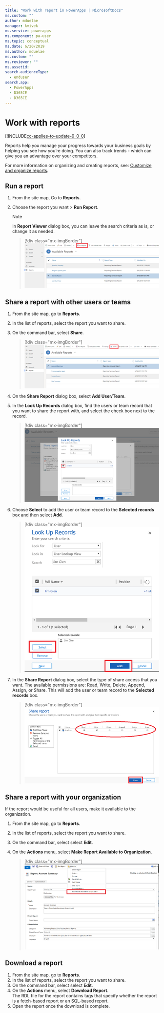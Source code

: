 ```yaml
---
title: "Work with report in PowerApps | MicrosoftDocs"
ms.custom: ""
author: mduelae
manager: kvivek
ms.service: powerapps
ms.component: pa-user
ms.topic: conceptual
ms.date: 6/20/2019
ms.author: mduelae
ms.custom: ""
ms.reviewer: ""
ms.assetid: 
search.audienceType: 
  - enduser
search.app: 
  - PowerApps
  - D365CE
  - D365CE
---
```

# Work with reports

[!INCLUDE[cc-applies-to-update-9-0-0](../includes/cc_applies_to_update_9_0_0.md)]

Reports help you manage your progress towards your business goals by helping you see how you’re doing. You can also track trends - which can give you an advantage over your competitors.  

For more information on organizing and creating reports, see: [Customize and organize reports](https://docs.microsoft.com/powerapps/maker/model-driven-apps/add-reporting-to-app).
  
## Run a report  
  
1. From the site map,  Go to **Reports**.  
2. Choose the report you want > **Run Report**.  
  
   > [!NOTE]
   >  In **Report Viewer** dialog box, you can leave the search criteria as is, or change it as needed.  
   
   > [!div class="mx-imgBorder"]
   > ![Run a report](media/report-run.png "Run a report")
 
  
## Share a report with other users or teams    

1. From the site map, go to **Reports**.  
2. In the list of reports, select the report you want to share.  
3. On the command bar, select **Share**.

   > [!div class="mx-imgBorder"]
   > ![share a report](media/report-share.png "share a report")
  
4. On the **Share Report** dialog box, select **Add User/Team**.    
5. In the **Look Up Records** dialog box, find the users or team record that you want to share the report with, and select the check box next to the record.

   > [!div class="mx-imgBorder"]
   > ![Select user to share a report](media/report-share1.png "Select a user to share report")

6. Choose **Select** to add the user or team record to the **Selected records** box and then select **Add**.

   > [!div class="mx-imgBorder"]
   > ![Add user to share a report](media/report-share2.png "Add user to share report")
  
7. In the **Share Report** dialog box, select the type of share access that you want. The available permissions are: Read, Write, Delete, Append, Assign, or Share. This will add the user or team record to the **Selected records** box.

   > [!div class="mx-imgBorder"]
   > ![Choose share access](media/report-share3.png "Choose share access")
  

## Share a report with your organization  
 If the report would be useful for all users, make it available to the organization.  

1. From the site map, go to **Reports**. 
2. In the list of reports, select the report you want to share.  
3. On the command bar, select select **Edit**.  
4. On the **Actions** menu, select **Make Report Available to Organization**.  
  
   > [!div class="mx-imgBorder"]
   > ![Share report with org](media/report-share4.png "Share report with org")

## Download a report

1. From the site map, go to **Reports**. 
2. In the list of reports, select the report you want to share.  
3. On the command bar, select select **Edit**.  
4. On the **Actions** menu, select **Download Report**.  
The RDL file for the report contains tags that specify whether the report is a fetch-based report or an SQL-based report.
5. Open the report once the download is complete.
